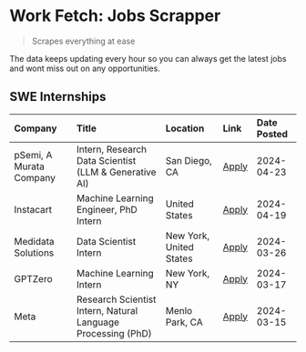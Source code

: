 # Work Fetch: Jobs Scrapper
> Scrapes everything at ease

The data keeps updating every hour so you can always get the latest jobs and wont miss out on any opportunities.

## SWE Internships
<!--START_SECTION:workfetch-->
| Company                 | Title                                                        | Location                | Link                                                                                                                                                                                                                                                                           | Date Posted   |
|:------------------------|:-------------------------------------------------------------|:------------------------|:-------------------------------------------------------------------------------------------------------------------------------------------------------------------------------------------------------------------------------------------------------------------------------|:--------------|
| pSemi, A Murata Company | Intern, Research Data Scientist (LLM & Generative AI)        | San Diego, CA           | [Apply](https://www.linkedin.com/jobs/view/intern-research-data-scientist-llm-generative-ai-at-psemi-a-murata-company-3887074168?position=4&pageNum=0&refId=3qx2oO2GCB8krmKi%2Fe00kw%3D%3D&trackingId=QRb84kV87vPSMC0UY%2B3hag%3D%3D&trk=public_jobs_jserp-result_search-card) | 2024-04-23    |
| Instacart               | Machine Learning Engineer, PhD Intern                        | United States           | [Apply](https://www.linkedin.com/jobs/view/machine-learning-engineer-phd-intern-at-instacart-3901991739?position=2&pageNum=0&refId=3qx2oO2GCB8krmKi%2Fe00kw%3D%3D&trackingId=Q%2BI2uOHFjKGbtZ%2BH8qs0Yw%3D%3D&trk=public_jobs_jserp-result_search-card)                        | 2024-04-19    |
| Medidata Solutions      | Data Scientist Intern                                        | New York, United States | [Apply](https://www.linkedin.com/jobs/view/data-scientist-intern-at-medidata-solutions-3810253704?position=8&pageNum=0&refId=3qx2oO2GCB8krmKi%2Fe00kw%3D%3D&trackingId=Bz56CIL5ridXP2X7Otsavg%3D%3D&trk=public_jobs_jserp-result_search-card)                                  | 2024-03-26    |
| GPTZero                 | Machine Learning Intern                                      | New York, NY            | [Apply](https://www.linkedin.com/jobs/view/machine-learning-intern-at-gptzero-3860723963?position=7&pageNum=0&refId=3qx2oO2GCB8krmKi%2Fe00kw%3D%3D&trackingId=z5eA6XiDJoADqaHzBvthxQ%3D%3D&trk=public_jobs_jserp-result_search-card)                                           | 2024-03-17    |
| Meta                    | Research Scientist Intern, Natural Language Processing (PhD) | Menlo Park, CA          | [Apply](https://www.linkedin.com/jobs/view/research-scientist-intern-natural-language-processing-phd-at-meta-3858718375?position=9&pageNum=0&refId=3qx2oO2GCB8krmKi%2Fe00kw%3D%3D&trackingId=1JSig6GRSJxlU6P3bhQZFg%3D%3D&trk=public_jobs_jserp-result_search-card)            | 2024-03-15    |
<!--END_SECTION:workfetch-->
